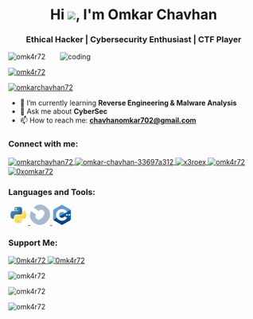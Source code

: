 <h1 align="center">Hi <img src="https://media.giphy.com/media/hvRJCLFzcasrR4ia7z/giphy.gif" width="40px">, I'm Omkar Chavhan</h1>
<h3 align="center">
  Ethical Hacker | Cybersecurity Enthusiast | CTF Player
</h3>

<img align="right" alt="coding" width="400" src="https://i.imgur.com/kzo1Owg.gif">

<p align="left">
  <img src="https://komarev.com/ghpvc/?username=omk4r72&label=Profile%20views&color=0e75b6&style=flat" alt="omk4r72" />
</p>

<p align="left">
  <a href="https://github.com/ryo-ma/github-profile-trophy">
    <img src="https://github-profile-trophy.vercel.app/?username=omk4r72" alt="omk4r72" />
  </a>
</p>

<p align="left">
  <a href="https://twitter.com/omkarchavhan72" target="blank">
    <img src="https://img.shields.io/twitter/follow/omkarchavhan72?logo=twitter&style=for-the-badge&labelColor=1DA1F2&logoColor=white" alt="omkarchavhan72" />
  </a>
</p>

- 🌱 I’m currently learning **Reverse Engineering & Malware Analysis**
- 💬 Ask me about **CyberSec**
- 📫 How to reach me: **chavhanomkar702@gmail.com**

<h3 align="left">Connect with me:</h3>
<p align="left">
  <a href="https://twitter.com/omkarchavhan72" target="blank">
    <img align="center" src="https://raw.githubusercontent.com/rahuldkjain/github-profile-readme-generator/master/src/images/icons/Social/twitter.svg" alt="omkarchavhan72" height="30" width="40" />
  </a>
  <a href="https://linkedin.com/in/omkar-chavhan-33697a312" target="blank">
    <img align="center" src="https://raw.githubusercontent.com/rahuldkjain/github-profile-readme-generator/master/src/images/icons/Social/linked-in-alt.svg" alt="omkar-chavhan-33697a312" height="30" width="40" />
  </a>
  <a href="https://instagram.com/x3roex" target="blank">
    <img align="center" src="https://raw.githubusercontent.com/rahuldkjain/github-profile-readme-generator/master/src/images/icons/Social/instagram.svg" alt="x3roex" height="30" width="40" />
  </a>
  <a href="https://www.leetcode.com/omk4r72" target="blank">
    <img align="center" src="https://raw.githubusercontent.com/rahuldkjain/github-profile-readme-generator/master/src/images/icons/Social/leet-code.svg" alt="omk4r72" height="30" width="40" />
  </a>
  <a href="https://discord.gg/0xomkar72" target="blank">
    <img align="center" src="https://raw.githubusercontent.com/rahuldkjain/github-profile-readme-generator/master/src/images/icons/Social/discord.svg" alt="0xomkar72" height="30" width="40" />
  </a>
</p>

<h3 align="left">Languages and Tools:</h3>
<p align="left">
  <a href="https://www.python.org" target="_blank">
    <img src="https://raw.githubusercontent.com/devicons/devicon/master/icons/python/python-original.svg" alt="python" width="40" height="40" class="bounce" />
  </a>
  <a href="https://www.cprogramming.com/" target="_blank">
    <img src="https://raw.githubusercontent.com/devicons/devicon/master/icons/c/c-original.svg" alt="c" width="40" height="40" class="spin" />
  </a>
  <a href="https://www.w3schools.com/cpp/" target="_blank">
    <img src="https://raw.githubusercontent.com/devicons/devicon/master/icons/cplusplus/cplusplus-original.svg" alt="cplusplus" width="40" height="40" class="bounce" />
  </a>
  <!-- Add more tools as in your original -->
</p>

<h3 align="left">Support Me:</h3>
<p>
  <a href="https://www.buymeacoffee.com/0mk4r72">
    <img src="https://cdn.buymeacoffee.com/buttons/v2/default-yellow.png" height="50" width="210" alt="0mk4r72" class="hover-grow"/>
  </a>
  <a href="https://ko-fi.com/0mk4r72">
    <img src="https://cdn.ko-fi.com/cdn/kofi3.png?v=3" height="50" width="210" alt="0mk4r72" class="hover-grow"/>
  </a>
</p>

<p align="left">
  <img src="https://github-readme-stats.vercel.app/api/top-langs?username=omk4r72&show_icons=true&locale=en&layout=compact" alt="omk4r72" class="fade-in" />
</p>
<p align="left">
  <img src="https://github-readme-stats.vercel.app/api?username=omk4r72&show_icons=true&locale=en" alt="omk4r72" class="fade-in" />
</p>
<p align="left">
  <img src="https://github-readme-streak-stats.herokuapp.com/?user=omk4r72&" alt="omk4r72" class="fade-in" />
</p>

<!-- Add some CSS animations -->
<style>
  .bounce { animation: bounce 2s infinite; }
  .spin { animation: spin 3s linear infinite; }
  .fade-in { animation: fadeIn 2s ease-in-out; }
  .hover-grow:hover { transform: scale(1.1); transition: 0.3s; }

  @keyframes bounce {
    0%, 20%, 50%, 80%, 100% { transform: translateY(0); }
    40% { transform: translateY(-15px); }
    60% { transform: translateY(-7px); }
  }

  @keyframes spin {
    0% { transform: rotate(0deg); }
    100% { transform: rotate(360deg); }
  }

  @keyframes fadeIn {
    from { opacity: 0; }
    to { opacity: 1; }
  }
</style>
